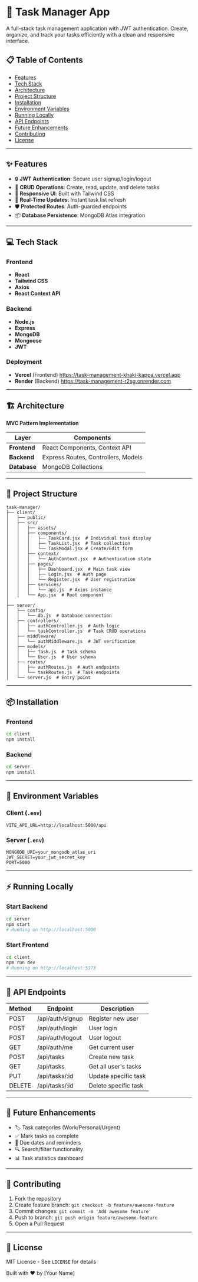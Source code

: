 # 🚀 Task Manager App

A full-stack task management application with JWT authentication. Create, organize, and track your tasks efficiently with a clean and responsive interface.

## 📋 Table of Contents
- [Features](#-features)
- [Tech Stack](#-tech-stack)
- [Architecture](#-architecture)
- [Project Structure](#-project-structure)
- [Installation](#-installation)
- [Environment Variables](#-environment-variables)
- [Running Locally](#-running-locally)
- [API Endpoints](#-api-endpoints)
- [Future Enhancements](#-future-enhancements)
- [Contributing](#-contributing)
- [License](#-license)

---

## ✨ Features
- 🔒 **JWT Authentication**: Secure user signup/login/logout
- 📝 **CRUD Operations**: Create, read, update, and delete tasks
- 📱 **Responsive UI**: Built with Tailwind CSS
- 🔄 **Real-Time Updates**: Instant task list refresh
- 🛡 **Protected Routes**: Auth-guarded endpoints
- 📦 **Database Persistence**: MongoDB Atlas integration

---

## 💻 Tech Stack

### Frontend
- **React**  
- **Tailwind CSS**  
- **Axios**  
- **React Context API**

### Backend
- **Node.js**  
- **Express**  
- **MongoDB**  
- **Mongoose**  
- **JWT**

### Deployment
- **Vercel** (Frontend)  https://task-management-khaki-kappa.vercel.app
- **Render** (Backend)  https://task-management-r2sg.onrender.com

---

## 🏗 Architecture
**MVC Pattern Implementation**

| Layer       | Components                          |
|-------------|-------------------------------------|
| **Frontend**| React Components, Context API       |
| **Backend** | Express Routes, Controllers, Models |
| **Database**| MongoDB Collections                 |

---

## 📁 Project Structure
```
task-manager/
├── client/
│   ├── public/
│   ├── src/
│   │   ├── assets/
│   │   ├── components/
│   │   │   ├── TaskCard.jsx  # Individual task display
│   │   │   ├── TaskList.jsx  # Task collection
│   │   │   └── TaskModal.jsx # Create/Edit form
│   │   ├── context/
│   │   │   └── AuthContext.jsx  # Authentication state
│   │   ├── pages/
│   │   │   ├── Dashboard.jsx  # Main task view
│   │   │   ├── Login.jsx  # Auth page
│   │   │   └── Register.jsx  # User registration
│   │   ├── services/
│   │   │   └── api.js  # Axios instance
│   │   └── App.jsx  # Root component
│
├── server/
│   ├── config/
│   │   └── db.js  # Database connection
│   ├── controllers/
│   │   ├── authController.js  # Auth logic
│   │   └── taskController.js  # Task CRUD operations
│   ├── middleware/
│   │   └── authMiddleware.js  # JWT verification
│   ├── models/
│   │   ├── Task.js  # Task schema
│   │   └── User.js  # User schema
│   ├── routes/
│   │   ├── authRoutes.js  # Auth endpoints
│   │   └── taskRoutes.js  # Task endpoints
│   └── server.js  # Entry point
```

---

## 📦 Installation

### Frontend
```bash
cd client
npm install
```

### Backend
```bash
cd server
npm install
```

---

## 🔐 Environment Variables

### Client (`.env`)
```env
VITE_API_URL=http://localhost:5000/api
```

### Server (`.env`)
```env
MONGODB_URI=your_mongodb_atlas_uri
JWT_SECRET=your_jwt_secret_key
PORT=5000
```

---

## ⚡ Running Locally

### Start Backend
```bash
cd server
npm start
# Running on http://localhost:5000
```

### Start Frontend
```bash
cd client
npm run dev
# Running on http://localhost:5173
```

---

## 🔌 API Endpoints

| Method | Endpoint             | Description          |
|--------|----------------------|----------------------|
| POST   | /api/auth/signup     | Register new user   |
| POST   | /api/auth/login      | User login          |
| POST   | /api/auth/logout     | User logout         |
| GET    | /api/auth/me         | Get current user    |
| POST   | /api/tasks           | Create new task     |
| GET    | /api/tasks           | Get all user's tasks|
| PUT    | /api/tasks/:id       | Update specific task|
| DELETE | /api/tasks/:id       | Delete specific task|

---

## 🚀 Future Enhancements
- 🏷 Task categories (Work/Personal/Urgent)
- ✅ Mark tasks as complete
- 📅 Due dates and reminders
- 🔍 Search/filter functionality
- 📊 Task statistics dashboard

---

## 🤝 Contributing

1. Fork the repository
2. Create feature branch: `git checkout -b feature/awesome-feature`
3. Commit changes: `git commit -m 'Add awesome feature'`
4. Push to branch: `git push origin feature/awesome-feature`
5. Open a Pull Request

---

## 📄 License
MIT License - See `LICENSE` for details

Built with ❤️ by [Your Name]
